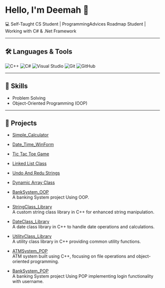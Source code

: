 # Hello, I'm Deemah 👋

💻 Self-Taught CS Student | ProgrammingAdvices Roadmap Student | Working with C# & .Net Framework 

---

## 🛠️ Languages & Tools
<p>
  <img src="https://img.shields.io/badge/C++-00599C?style=for-the-badge&logo=cplusplus&logoColor=white" alt="C++"/>
  <img src="https://img.shields.io/badge/C%23-239120?style=for-the-badge&logo=csharp&logoColor=white" alt="C#"/>
  <img src="https://img.shields.io/badge/Visual%20Studio-5C2D91?style=for-the-badge&logo=visualstudio&logoColor=white" alt="Visual Studio"/>
  <img src="https://img.shields.io/badge/Git-F05032?style=for-the-badge&logo=git&logoColor=white" alt="Git"/>
  <img src="https://img.shields.io/badge/GitHub-181717?style=for-the-badge&logo=github&logoColor=white" alt="GitHub"/>
</p>


---

## 🚀 Skills
- Problem Solving  
- Object-Oriented Programming (OOP)  

---

## 📂 Projects

- [Simple_Calculator](https://github.com/deemah-dev/SimpleCalculator_WinForm)  

- [Date_Time_WinForm](https://github.com/deemah-dev/DateTime_WinForm)  

- [Tic Tac Toe Game](https://github.com/deemah-dev/TicTacToeGame_WindowsForm)  

- [Linked List Class](https://github.com/deemah-dev/DataStructure_LinkedList)
  
- [Undo And Redu Strings](https://github.com/deemah-dev/UndoRedu_OOP)  

- [Dynamic Array Class](https://github.com/deemah-dev/DynamicArray_OOP)  

- [BankSystem_OOP](https://github.com/deemah-dev/BankSystem_OOP)  
  A banking System project Using OOP.

- [StringClass_Library](https://github.com/deemah-dev/StringClass_Library)  
  A custom string class library in C++ for enhanced string manipulation.

- [DateClass_Library](https://github.com/deemah-dev/DateClass_Library)  
  A date class library in C++ to handle date operations and calculations.

- [UtilityClass_Library](https://github.com/deemah-dev/UtilityClass_Library)  
  A utility class library in C++ providing common utility functions.

- [ATMSystem_POP](https://github.com/deemah-dev/ATMSystem)  
  ATM system built using C++, focusing on file operations and object-oriented programming.

- [BankSystem_POP](https://github.com/deemah-dev/BankSystem_POP)  
  A banking System project Using POP implementing login functionality with username.
